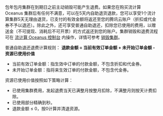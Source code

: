 包年包月集群在到期日之前主动销毁可能产生退费。如果您在购买流计算 Oceanus 集群后有任何不满意，可以在5天内自助退货退款，您可以享受1个流计算集群5天无理由退货，已支付的有效金额将返还至您的腾讯云账户（折扣或代金券不予以退还）。除此之外，还可享受普通自助退还，扣除您已使用的费用，以赠送金（不可提现、消耗后不可开票）的方式返还到您的账户。集群销毁和退费流程可在 [流计算 Oceanus 控制台](https://console.cloud.tencent.com/oceanus/cluster) 内操作，详情可参考 [销毁集群](https://cloud.tencent.com/document/product/849/49808)。

普通自助退还退费计算规则：
**退款金额 = 当前有效订单金额 + 未开始订单金额 - 资源已使用价值**
- 当前有效订单金额：指生效中订单的付款金额，不包含折扣和代金券。
- 未开始订单金额：指将来生效订单的付款金额，不包含代金券。

资源已使用价值按照如下策略计算：
- 已使用集群费用，发起退费当天已满整月按整月扣除，不满整月则按天计费扣除。
- 已使用部分精确到秒。
- 退款金额 ≤ 0，按0计算并清退资源。 

